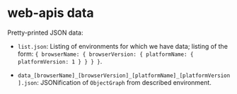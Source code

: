 # web-apis data

Pretty-printed JSON data:

- `list.json`: Listing of environments for which we have data; listing of the form: `{ browserName: { browserVersion: { platformName: { platformVersion: 1 } } } }`.

- `data_[browserName]_[browserVersion]_[platformName]_[platformVersion].json`: JSONification of `ObjectGraph` from described environment.
